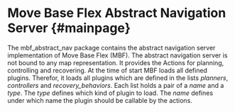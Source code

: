 # Move Base Flex Abstract Navigation Server  {#mainpage}

The mbf_abstract_nav package contains the abstract navigation server implementation of Move Base Flex (MBF).
The abstract navigation server is not bound to any map representation. It provides the Actions for 
planning, controlling and recovering. At the time of start MBF loads all defined plugins. Therefor, it loads all
plugins which are defined in the lists *planners*, *controllers* and *recovery_behaviors*. Each list holds a pair
of a *name* and a *type*. The *type* defines which kind of plugin to load. The *name* defines under which name
the plugin should be callable by the actions.
